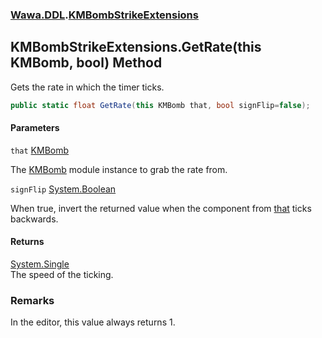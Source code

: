 ### [Wawa.DDL](Wawa.DDL.md 'Wawa.DDL').[KMBombStrikeExtensions](KMBombStrikeExtensions.md 'Wawa.DDL.KMBombStrikeExtensions')

## KMBombStrikeExtensions.GetRate(this KMBomb, bool) Method

Gets the rate in which the timer ticks.

```csharp
public static float GetRate(this KMBomb that, bool signFlip=false);
```
#### Parameters

<a name='Wawa.DDL.KMBombStrikeExtensions.GetRate(thisKMBomb,bool).that'></a>

`that` [KMBomb](https://docs.microsoft.com/en-us/dotnet/api/KMBomb 'KMBomb')

The [KMBomb](https://docs.microsoft.com/en-us/dotnet/api/KMBomb 'KMBomb') module instance to grab the rate from.

<a name='Wawa.DDL.KMBombStrikeExtensions.GetRate(thisKMBomb,bool).signFlip'></a>

`signFlip` [System.Boolean](https://docs.microsoft.com/en-us/dotnet/api/System.Boolean 'System.Boolean')

When true, invert the returned value when the component from [that](KMBombStrikeExtensions.GetRate(KMBomb,bool).md#Wawa.DDL.KMBombStrikeExtensions.GetRate(thisKMBomb,bool).that 'Wawa.DDL.KMBombStrikeExtensions.GetRate(this KMBomb, bool).that') ticks backwards.

#### Returns
[System.Single](https://docs.microsoft.com/en-us/dotnet/api/System.Single 'System.Single')  
The speed of the ticking.

### Remarks
  
In the editor, this value always returns 1.